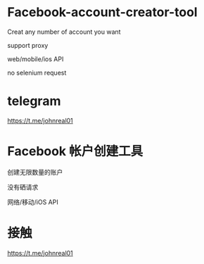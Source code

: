 # Facebook-account-creator-tool
Creat any number of account you want 

support proxy

web/mobile/ios API 

no selenium request

# telegram
https://t.me/johnreal01

# Facebook 帐户创建工具
创建无限数量的账户

没有硒请求

网络/移动/iOS API

# 接触
https://t.me/johnreal01

